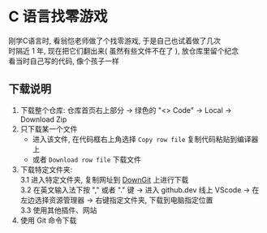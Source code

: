 # C 语言找零游戏
刚学C语言时, 看翁恺老师做了个找零游戏, 于是自己也试着做了几次  
时隔近 1 年, 现在把它们翻出来( 虽然有些文件不在了 ), 放仓库里留个纪念  
看当时自己写的代码, 像个孩子一样

## 下载说明
1. 下载整个仓库: 仓库首页右上部分 → 绿色的 "<> Code" → Local → Download Zip
2. 只下载某一个文件  
   * 进入该文件, 在代码框右上角选择 `Copy row file` 复制代码粘贴到编译器上
   * 或者 `Download row file` 下载文件
3. 下载特定文件夹:    
   3.1 进入特定文件夹, 复制网址到 [DownGit](https://tool.mkblog.cn/downgit/#/home) 上进行下载    
   3.2 在英文输入法下按 "," 或者 "." 键 → 进入 github.dev 线上 VScode → 在左边选择资源管理器 → 右键指定文件夹, 下载到电脑指定位置    
   3.3 使用其他插件、网站    
4. 使用 Git 命令下载
